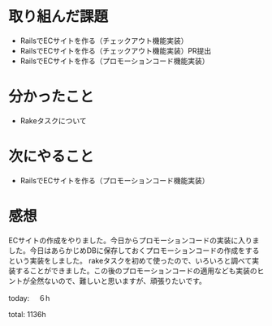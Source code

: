 #  取り組んだ課題
- RailsでECサイトを作る（チェックアウト機能実装）
- RailsでECサイトを作る（チェックアウト機能実装）PR提出
- RailsでECサイトを作る（プロモーションコード機能実装）


# 分かったこと
- Rakeタスクについて

# 次にやること
- RailsでECサイトを作る（プロモーションコード機能実装）


# 感想
ECサイトの作成をやりました。今日からプロモーションコードの実装に入りました。今日はあらかじめDBに保存しておくプロモーションコードの作成をするという実装をしました。
rakeタスクを初めて使ったので、いろいろと調べて実装することができました。この後のプロモーションコードの適用なども実装のヒントが全然ないので、難しいと思いますが、頑張りたいです。

today: 　６h

total: 1136h
